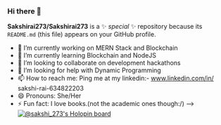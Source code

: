 ### Hi there 👋


**Sakshirai273/Sakshirai273** is a ✨ _special_ ✨ repository because its `README.md` (this file) appears on your GitHub profile.


- 🔭 I’m currently working on MERN Stack and Blockchain
- 🌱 I’m currently learning Blockchain and NodeJS
- 👯 I’m looking to collaborate on development hackathons 
- 🤔 I’m looking for help with Dynamic Programming 
- 📫 How to reach me: Ping me at my linkedin:- www.linkedin.com/in/ 
sakshi-rai-634822203
- 😄 Pronouns: She/Her
- ⚡ Fun fact: I love books.(not the academic ones though:/)
--> [![@sakshi_273's Holopin board](https://holopin.me/sakshi_273)](https://holopin.io/@sakshi_273)

